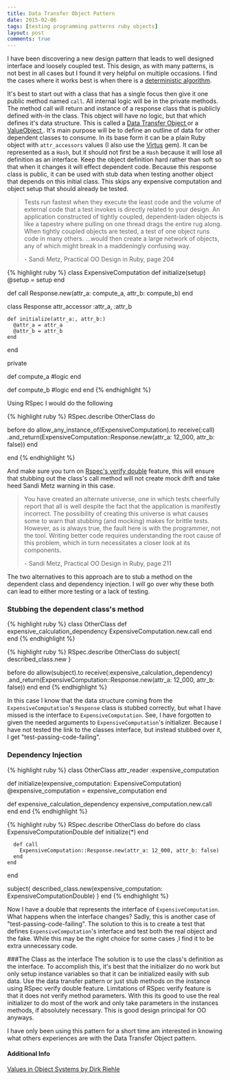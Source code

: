```yaml
---
title: Data Transfer Object Pattern
date: 2015-02-06
tags: [testing programming patterns ruby objects]
layout: post
comments: true
---
```



I have been discovering a new design pattern that leads to well designed interface and loosely coupled test. This design, as with many patterns, is not best in all cases but I found it very helpful on multiple occasions. I find the cases where it works best is when there is a [deterministic algorithm](http://en.wikipedia.org/wiki/Deterministic_algorithm).

It's best to start out with a class that has a single focus then give it one public method named `call`. All internal logic will be in the private methods. The method call will return and instance of a response class that is publicly defined with-in the class. This object will have no logic, but that which defines it's data structure. This is called a [Data Transfer Object
](http://martinfowler.com/eaaCatalog/dataTransferObject.html) or a [ValueObject
](http://martinfowler.com/bliki/ValueObject.html). It's main purpose will be to define an outline of data for other dependent classes to consume. In its base form it can be a plain Ruby object with `attr_accessors` values (I also use the [Virtus](https://github.com/solnic/virtus) gem). It can be represented as a `Hash`, but it should not first be a `Hash` because it will lose all definition as an interface. Keep the object definition hard rather than soft so that when it changes it will effect dependent code. Because this response class is public, it can be used with stub data when testing another object that depends on this initial class. This skips any expensive computation and object setup that should already be tested.

<blockquote><p>Tests run fastest when they execute the least code and the volume of external code that a test invokes is directly related to your design. An application constructed of tightly coupled, dependent-laden objects is like a tapestry where pulling on one thread drags the entire rug along. When tightly coupled objects are tested, a test of one object runs code in many others. ...would then create a large network of objects, any of which might break in a maddeningly confusing way.</p>- Sandi Metz, Practical OO Design in Ruby, page 204</blockquote>

{% highlight ruby %}
class ExpensiveComputation
  def initialize(setup)
    @setup = setup
  end

  def call
    Response.new(attr_a: compute_a, attr_b: compute_b)
  end

  class Response
    attr_accessor :attr_a, :attr_b

    def initialize(attr_a:, attr_b:)
      @attr_a = attr_a
      @attr_b = attr_b
    end
  end

  private

  def compute_a
    #logic
  end

  def compute_b
    #logic
  end
end
{% endhighlight %}

Using RSpec I would do the following

{% highlight ruby %}
RSpec.describe OtherClass do

  before do
    allow_any_instance_of(ExpensiveComputation).to receive(:call)
    .and_return(ExpensiveComputation::Response.new(attr_a: 12_000, attr_b: false))
  end

end
{% endhighlight %}

And make sure you turn on [Rspec's verify double](https://relishapp.com/rspec/rspec-mocks/docs/verifying-doubles) feature, this will ensure that stubbing out the class's call method will not create mock drift and take heed Sandi Metz warning in this case.

<blockquote><p>You have created an alternate universe, one in which tests cheerfully report that all is well despite the fact that the application is manifestly incorrect. The possibility of creating this universe is what causes some to warn that stubbing (and mocking) makes for brittle tests. However, as is always true, the fault here is with the programmer, not the tool. Writing better code requires understanding the root cause of this problem, which in turn necessitates a closer look at its components.</p>- Sandi Metz, Practical OO Design in Ruby, page 211</blockquote>

The two alternatives to this approach are to stub a method on the dependent class and dependency injection. I will go over why these both can lead to either more testing or a lack of testing.

### Stubbing the dependent class's method
{% highlight ruby %}
class OtherClass
  def expensive_calculation_dependency
    ExpensiveComputation.new.call
  end
end
{% endhighlight %}

{% highlight ruby %}
RSpec.describe OtherClass do
  subject{ described_class.new }

  before do
    allow(subject).to receive(:expensive_calculation_dependency)
    .and_return(ExpensiveComputation::Response.new(attr_a: 12_000, attr_b: false))
  end
end
{% endhighlight %}

In this case I know that the data structure coming from the `ExpensiveComputation`'s `Response` class is stubbed correctly, but what I have missed is the interface to `ExpensiveComputation`. See, I have forgotten to given the needed arguments to `ExpensiveComputation`'s initializer. Because I have not tested the link to the classes interface, but instead stubbed over it, I get "test-passing-code-failing".

### Dependency Injection
{% highlight ruby %}
class OtherClass
  attr_reader :expensive_computation

  def initialize(expensive_computation: ExpensiveComputation)
    @expensive_computation = expensive_computation
  end


  def expensive_calculation_dependency
    expensive_computation.new.call
  end
end
{% endhighlight %}

{% highlight ruby %}
RSpec.describe OtherClass do
  before do
    class ExpensiveComputationDouble
      def initialize(*)
      end

      def call
        ExpensiveComputation::Response.new(attr_a: 12_000, attr_b: false)
      end
    end
  end

  subject{ described_class.new(expensive_computation: ExpensiveComputationDouble) }
end
{% endhighlight %}

Now I have a double that represents the interface of `ExpensiveComputation`. What happens when the interface changes? Sadly, this is another case of "test-passing-code-failing". The solution to this is to create a test that defines `ExpensiveComputation`'s interface and test both the real object and the fake. While this may be the right choice for some cases ,I find it to be extra unnecessary code.

###The Class as the interface
The solution is to use the class's definition as the interface. To accomplish this, it's best that the initializer do no work but only setup instance variables so that it can be initialized easily with sub data. Use the data transfer pattern or just stub methods on the instance using RSpec verify double feature. Limitations of RSpec verify feature is that it does not verify method parameters. With this its good to use the real initializer to do most of the work and only take parameters in the instances methods, if absolutely necessary. This is good design principal for OO anyways.

I have only been using this pattern for a short time am interested in knowing what others experiences are with the Data Transfer Object pattern.


#### Additional Info
[Values in Object Systems by Dirk Riehle](http://dirkriehle.com/computer-science/research/1998/ubilab-tr-1998-10-1.html)

